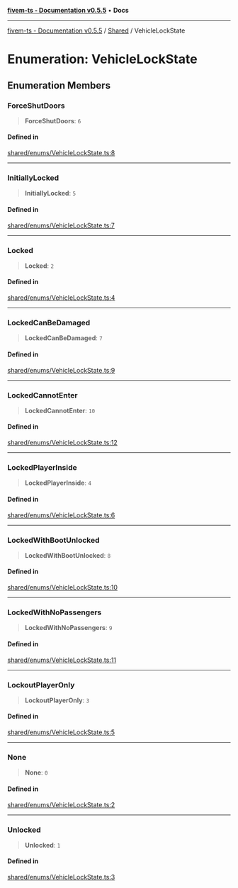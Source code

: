 [**fivem-ts - Documentation v0.5.5**](../../../README.md) • **Docs**

***

[fivem-ts - Documentation v0.5.5](../../../README.md) / [Shared](../README.md) / VehicleLockState

# Enumeration: VehicleLockState

## Enumeration Members

### ForceShutDoors

> **ForceShutDoors**: `6`

#### Defined in

[shared/enums/VehicleLockState.ts:8](https://github.com/Purpose-Dev/fivem-ts/blob/main/src/shared/enums/VehicleLockState.ts#L8)

***

### InitiallyLocked

> **InitiallyLocked**: `5`

#### Defined in

[shared/enums/VehicleLockState.ts:7](https://github.com/Purpose-Dev/fivem-ts/blob/main/src/shared/enums/VehicleLockState.ts#L7)

***

### Locked

> **Locked**: `2`

#### Defined in

[shared/enums/VehicleLockState.ts:4](https://github.com/Purpose-Dev/fivem-ts/blob/main/src/shared/enums/VehicleLockState.ts#L4)

***

### LockedCanBeDamaged

> **LockedCanBeDamaged**: `7`

#### Defined in

[shared/enums/VehicleLockState.ts:9](https://github.com/Purpose-Dev/fivem-ts/blob/main/src/shared/enums/VehicleLockState.ts#L9)

***

### LockedCannotEnter

> **LockedCannotEnter**: `10`

#### Defined in

[shared/enums/VehicleLockState.ts:12](https://github.com/Purpose-Dev/fivem-ts/blob/main/src/shared/enums/VehicleLockState.ts#L12)

***

### LockedPlayerInside

> **LockedPlayerInside**: `4`

#### Defined in

[shared/enums/VehicleLockState.ts:6](https://github.com/Purpose-Dev/fivem-ts/blob/main/src/shared/enums/VehicleLockState.ts#L6)

***

### LockedWithBootUnlocked

> **LockedWithBootUnlocked**: `8`

#### Defined in

[shared/enums/VehicleLockState.ts:10](https://github.com/Purpose-Dev/fivem-ts/blob/main/src/shared/enums/VehicleLockState.ts#L10)

***

### LockedWithNoPassengers

> **LockedWithNoPassengers**: `9`

#### Defined in

[shared/enums/VehicleLockState.ts:11](https://github.com/Purpose-Dev/fivem-ts/blob/main/src/shared/enums/VehicleLockState.ts#L11)

***

### LockoutPlayerOnly

> **LockoutPlayerOnly**: `3`

#### Defined in

[shared/enums/VehicleLockState.ts:5](https://github.com/Purpose-Dev/fivem-ts/blob/main/src/shared/enums/VehicleLockState.ts#L5)

***

### None

> **None**: `0`

#### Defined in

[shared/enums/VehicleLockState.ts:2](https://github.com/Purpose-Dev/fivem-ts/blob/main/src/shared/enums/VehicleLockState.ts#L2)

***

### Unlocked

> **Unlocked**: `1`

#### Defined in

[shared/enums/VehicleLockState.ts:3](https://github.com/Purpose-Dev/fivem-ts/blob/main/src/shared/enums/VehicleLockState.ts#L3)
